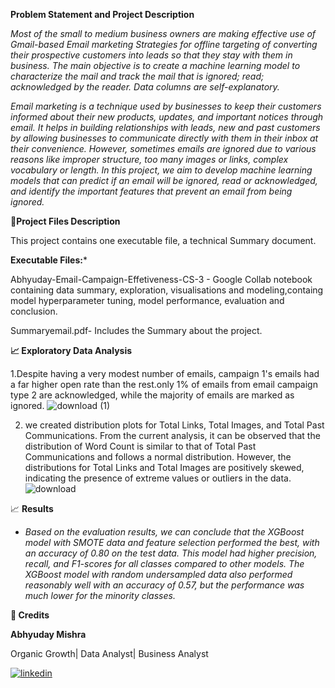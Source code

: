 **Problem Statement and Project Description**

*Most of the small to medium business owners are making effective use of Gmail-based Email marketing Strategies for offline targeting of converting their prospective customers into leads so that they stay with them in business. The main objective is to create a machine learning model to characterize the mail and track the mail that is ignored; read; acknowledged by the reader. Data columns are self-explanatory.*

*Email marketing is a technique used by businesses to keep their customers informed about their new products, updates, and important notices through email. It helps in building relationships with leads, new and past customers by allowing businesses to communicate directly with them in their inbox at their convenience. However, sometimes emails are ignored due to various reasons like improper structure, too many images or links, complex vocabulary or length. In this project, we aim to develop machine learning models that can predict if an email will be ignored, read or acknowledged, and identify the important features that prevent an email from being ignored.*


💾**Project Files Description**

This project contains one executable file, a technical Summary document.

**Executable Files:***

Abhyuday-Email-Campaign-Effetiveness-CS-3 - Google Collab notebook containing data summary, exploration, visualisations and modeling,containg model hyperparameter tuning, model performance, evaluation and conclusion.

Summaryemail.pdf- Includes the Summary about the project.

**📈 Exploratory Data Analysis**

1.Despite having a very modest number of emails, campaign 1's emails had a far higher open rate than the rest.only 1% of emails from email campaign type 2 are acknowledged, while the majority of emails are marked as ignored.
![download (1)](https://user-images.githubusercontent.com/122104510/229045106-2f85ae12-70b1-4137-a667-577d1464796f.png)


2. we created distribution plots for Total Links, Total Images, and Total Past Communications. From the current analysis, it can be observed that the distribution of Word Count is similar to that of Total Past Communications and follows a normal distribution. However, the distributions for Total Links and Total Images are positively skewed, indicating the presence of extreme values or outliers in the data.
![download](https://user-images.githubusercontent.com/122104510/229045278-4fbbd040-f132-436c-85aa-f627e2c00f15.png)


📈 **Results**

* *Based on the evaluation results, we can conclude that the XGBoost model with SMOTE data and feature selection performed the best, with an accuracy of 0.80 on the test data. This model had higher precision, recall, and F1-scores for all classes compared to other models. The XGBoost model with random undersampled data also performed reasonably well with an accuracy of 0.57, but the performance was much lower for the minority classes.*

**📜 Credits**

**Abhyuday Mishra**

Organic Growth| Data Analyst| Business Analyst




[![linkedin](https://img.shields.io/badge/linkedin-0A66C2?style=for-the-badge&logo=linkedin&logoColor=white)](https://www.linkedin.com/in/abhyuday-mishra)


